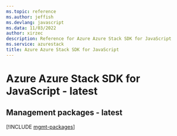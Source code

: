 ```yaml
---
ms.topic: reference
ms.author: jeffish
ms.devlang: javascript
ms.data: 11/03/2022
author: xirzec
description: Reference for Azure Azure Stack SDK for JavaScript
ms.service: azurestack
title: Azure Azure Stack SDK for JavaScript
---
```

# Azure Azure Stack SDK for JavaScript - latest

## Management packages - latest
[!INCLUDE [mgmt-packages](azure-stack-mgmt-index.md)]